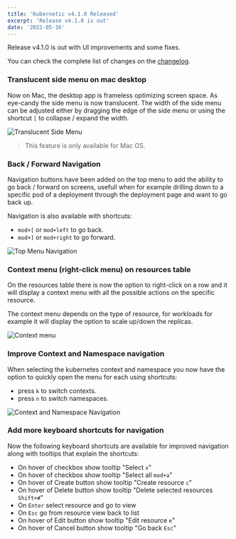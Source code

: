 ```yaml
---
title: 'Kubernetic v4.1.0 Released'
excerpt: 'Release v4.1.0 is out'
date: '2022-05-16'
---
```


Release v4.1.0 is out with UI improvements and some fixes.

You can check the complete list of changes on the [changelog](https://docs.kubernetic.com/changelog.html).

### Translucent side menu on mac desktop

Now on Mac, the desktop app is frameless optimizing screen space. As eye-candy the side menu is now translucent. The width of the side menu can be adjusted either by dragging the edge of the side menu or using the shortcut `[` to collapse / expand the width.

![Translucent Side Menu](/blog/release-4-1-0/translucent-side-menu.png)

> This feature is only available for Mac OS.

### Back / Forward Navigation

Navigation buttons have been added on the top menu to add the ability to go back / forward on screens, usefull when for example drilling down to a specific pod of a deployment through the deployment page and want to go back up.

Navigation is also available with shortcuts:

* `mod+[` or `mod+left` to go back.
* `mod+]` or `mod+right` to go forward.

![Top Menu Navigation](/blog/release-4-1-0/navigation.png)

### Context menu (right-click menu) on resources table

On the resources table there is now the option to right-click on a row and it will display a context menu with all the possible actions on the specific resource.

The context menu depends on the type of resource, for workloads for example it will display the option to scale up/down the replicas.

![Context menu](/blog/release-4-1-0/context-menu.gif)

### Improve Context and Namespace navigation

When selecting the kubernetes context and namespace you now have the option to quickly open the menu for each using shortcuts:

* press `k` to switch contexts.
* press `n` to switch namespaces.

![Context and Namespace Navigation](/blog/release-4-1-0/context-namespace-menu.gif)


### Add more keyboard shortcuts for navigation


Now the following keyboard shortcuts are available for improved navigation along with tooltips that explain the shortcuts:

* On hover of checkbox show tooltip "Select `x`"
* On hover of checkbox show tooltip "Select all `mod+a`"
* On hover of Create button show tooltip "Create resource `c`"
* On hover of Delete button show tooltip "Delete selected resources `Shift+#`"
* On `Enter` select resource and go to view
* On `Esc` go from resource view back to list
* On hover of Edit button show tooltip "Edit resource `e`"
* On hover of Cancel button show tooltip "Go back `Esc`"
